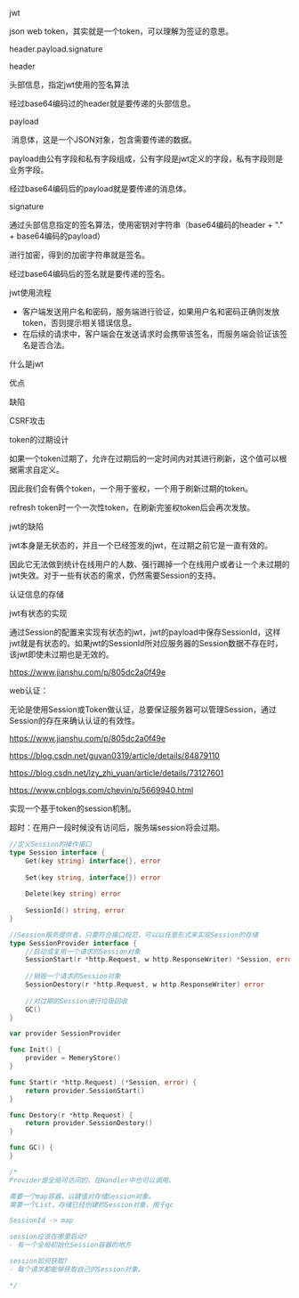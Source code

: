 jwt

json web token，其实就是一个token，可以理解为签证的意思。



header.payload.signature



header

头部信息，指定jwt使用的签名算法

经过base64编码过的header就是要传递的头部信息。



payload

​    消息体，这是一个JSON对象，包含需要传递的数据。

payload由公有字段和私有字段组成，公有字段是jwt定义的字段，私有字段则是业务字段。



经过base64编码后的payload就是要传递的消息体。



signature

通过头部信息指定的签名算法，使用密钥对字符串（base64编码的header + "." + base64编码的payload）

进行加密，得到的加密字符串就是签名。



经过base64编码后的签名就是要传递的签名。



jwt使用流程

- 客户端发送用户名和密码，服务端进行验证，如果用户名和密码正确则发放token，否则提示相关错误信息。
- 在后续的请求中，客户端会在发送请求时会携带该签名，而服务端会验证该签名是否合法。





什么是jwt

优点

缺陷

CSRF攻击

token的过期设计



如果一个token过期了，允许在过期后的一定时间内对其进行刷新，这个值可以根据需求自定义。

因此我们会有俩个token，一个用于鉴权，一个用于刷新过期的token。

refresh token时一个一次性token，在刷新完鉴权token后会再次发放。















jwt的缺陷

jwt本身是无状态的，并且一个已经签发的jwt，在过期之前它是一直有效的。

因此它无法做到统计在线用户的人数、强行踢掉一个在线用户或者让一个未过期的jwt失效。对于一些有状态的需求，仍然需要Session的支持。



认证信息的存储







jwt有状态的实现

通过Session的配置来实现有状态的jwt，jwt的payload中保存SessionId，这样jwt就是有状态的。如果jwt的SessionId所对应服务器的Session数据不存在时，该jwt即使未过期也是无效的。



https://www.jianshu.com/p/805dc2a0f49e



web认证：

无论是使用Session或Token做认证，总要保证服务器可以管理Session，通过Session的存在来确认认证的有效性。



https://www.jianshu.com/p/805dc2a0f49e

https://blog.csdn.net/guyan0319/article/details/84879110

https://blog.csdn.net/lzy_zhi_yuan/article/details/73127601

https://www.cnblogs.com/chevin/p/5669940.html





实现一个基于token的session机制。

超时：在用户一段时候没有访问后，服务端session将会过期。



```go
//定义Session的操作接口
type Session interface {
    Get(key string) interface{}, error
    
    Set(key string, interface{}) error
    
    Delete(key string) error
    
    SessionId() string, error
}

//Session服务提供者，只要符合接口规范，可以以任意形式来实现Session的存储
type SessionProvider interface {
    //启动或复用一个请求的Session对象
    SessionStart(r *http.Request, w http.ResponseWriter) *Session, error
    
    //销毁一个请求的Session对象
    SessionDestory(r *http.Request, w http.ResponseWriter) error
    
    //对过期的Session进行垃圾回收
    GC()
}

var provider SessionProvider

func Init() {
    provider = MemeryStore()
}

func Start(r *http.Request) (*Session, error) {
    return provider.SessionStart()
}

func Destory(r *http.Request) {
    return provider.SessionDestory()
}

func GC() {
}

/*
Provider是全局可访问的，在Handler中也可以调用。

需要一个map容器，以键值对存储Session对象。
需要一个List，存储已经创建的Session对象，用于gc

SessionId -> map

session应该在哪里启动?
- 有一个全局初始化Session容器的地方

session如何获取?
- 每个请求都能够获取自己的Session对象。

*/
```





























